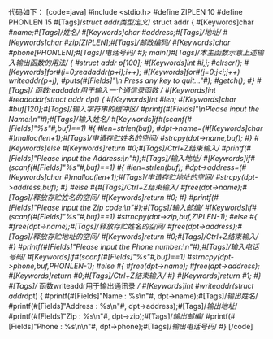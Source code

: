 代码如下：
[code=java]
#include <stdio.h>
#define ZIPLEN 10
#define PHONLEN 15
#[Tags]/*struct addr类型定义*/
struct addr
{
	#[Keywords]char #*name;#[Tags]/*姓名*/
	#[Keywords]char #*address;#[Tags]/*地址*/
	#[Keywords]char #zip[ZIPLEN];#[Tags]/*邮政编码*/
	#[Keywords]char #phone[PHONLEN];#[Tags]/*电话号码*/
#};
main()#[Tags]/*本主函数示意上述输入输出函数的用法*/
{
	#struct addr p[100];
	#[Keywords]int #i,j;
	#clrscr();
	#[Keywords]for#(i=0;readaddr(p+i);i++);
	#[Keywords]for#(j=0;j<i;j++) writeaddr(p+j);
	#puts(#[Fields]"\n Press any key to quit..."#);
	#getch();
#}
#[Tags]/* 函数readaddr用于输入一个通信录函数 */
#[Keywords]int #readaddr(struct addr *dpt)
{
	#[Keywords]int #len;
	#[Keywords]char #buf[120];#[Tags]/*输入字符串的缓冲区*/
	#printf(#[Fields]"\nPlease input the Name:\n"#);#[Tags]/*输入姓名*/
	#[Keywords]if#(scanf(#[Fields]"%s"#,buf)==1)
	#{
		#len=strlen(buf);
		#dpt->name=(#[Keywords]char #*)malloc(len+1);#[Tags]/*申请存贮姓名的空间*/
		#strcpy(dpt->name,buf);
	#}
	#[Keywords]else #[Keywords]return #0;#[Tags]/*Ctrl+Z结束输入*/
	#printf(#[Fields]"Please input the Address:\n"#);#[Tags]/*输入地址*/
	#[Keywords]if#(scanf(#[Fields]"%s"#,buf)==1)
	#{
		#len=strlen(buf);
		#dpt->address=(#[Keywords]char #*)malloc(len+1);#[Tags]/*申请存贮地址的空间*/
		#strcpy(dpt->address,buf);
	#}
	#else
	#{#[Tags]/*Ctrl+Z结束输入*/
		#free(dpt->name);#[Tags]/*释放存贮姓名的空间*/
		#[Keywords]return #0;
	#}
	#printf(#[Fields]"Please input the Zip code:\n"#);#[Tags]/*输入邮编*/
	#[Keywords]if#(scanf(#[Fields]"%s"#,buf)==1)
		#strncpy(dpt->zip,buf,ZIPLEN-1);
	#else
	#{
		#free(dpt->name);#[Tags]/*释放存贮姓名的空间*/
		#free(dpt->address);#[Tags]/*释放存贮地址的空间*/
		#[Keywords]return #0;#[Tags]/*Ctrl+Z结束输入*/
	#}
	#printf(#[Fields]"Please input the Phone number:\n"#);#[Tags]/*输入电话号码*/
	#[Keywords]if#(scanf(#[Fields]"%s"#,buf)==1)
		#strncpy(dpt->phone,buf,PHONLEN-1);
	#else
	#{
		#free(dpt->name);
		#free(dpt->address);
		#[Keywords]return #0;#[Tags]/*Ctrl+Z结束输入*/
	#}
	#[Keywords]return #1;
#}
#[Tags]/* 函数writeaddr用于输出通讯录 */
#[Keywords]int #writeaddr(struct addr*dpt)
{
	#printf(#[Fields]"Name	:   %s\n"#,	dpt->name);#[Tags]/*输出姓名*/
	#printf(#[Fields]"Address	:   %s\n"#,	dpt->address);#[Tags]/*输出地址*/
	#printf(#[Fields]"Zip	:   %s\n"#,	dpt->zip);#[Tags]/*输出邮编*/
	#printf(#[Fields]"Phone	:   %s\n\n"#,	dpt->phone);#[Tags]/*输出电话号码*/
#}
[/code]